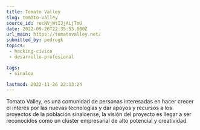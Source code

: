 ```yaml
---
title: Tomato Valley
slug: tomato-valley
source_id: recNVjWtIJjALjTmU
date: 2022-09-26T22:35:53.000Z
url_main: https://tomatovalley.net/
submitted_by: pedrogk
topics: 
 - hacking-civico
 - desarrollo-profesional

tags: 
 - sinaloa

lastmod: 2022-11-26 22:13:24
---
```


Tomato Valley, es una comunidad de personas interesadas en hacer crecer el interés por las nuevas tecnologías y dar apoyos y recursos a los proyectos de la población sinaloense, la visión del proyecto es llegar a ser reconocidos como un clúster empresarial de alto potencial y creatividad.
